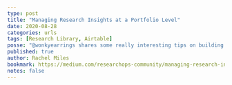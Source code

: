 ```yaml
---
type: post
title: "Managing Research Insights at a Portfolio Level"
date: 2020-08-28
categories: urls
tags: [Research Library, Airtable]
posse: "@wonkyearrings shares some really interesting tips on building a portfolio level research repository in Airtable."
published: true
author: Rachel Miles
bookmark: https://medium.com/researchops-community/managing-research-insights-at-a-portfolio-level-45585c9594d8
notes: false
---
```

